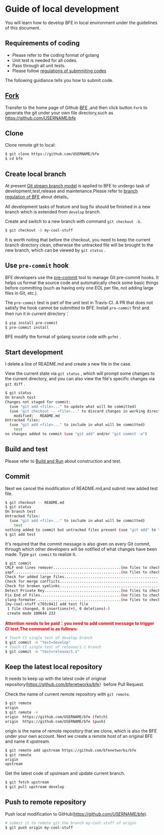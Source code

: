 # Guide of local development

You will learn how to develop BFE in local environment under the guidelines of this document.

## Requirements of coding
- Please refer to the coding format of golang
- Unit test is needed for all codes.
- Pass through all unit tests.
- Please follow [regulations of submmiting codes](submit_pr_guide.md)
  

The following guidiance tells you how to submit code.
## [Fork](https://help.github.com/articles/fork-a-repo/)

Transfer to the home page of Github [BFE](https://github.com/bfenetworks/bfe) ,and then click button `Fork`  to generate the git under your own file directory,such as <https://github.com/USERNAME/bfe>

## Clone

Clone remote git to local:

```bash
$ git clone https://github.com/USERNAME/bfe
$ cd bfe
```


## Create local branch

At present [Git stream branch model](http://nvie.com/posts/a-successful-git-branching-model/)  is applied to BFE to undergo task of development,test,release and maintenance.Please refer to [branch regulation of BFE](release_regulation.md) about details。

All development tasks of feature and bug fix should be finished in a new branch which is extended from `develop` branch.

Create and switch to a new branch with command `git checkout -b`.


```bash
$ git checkout -b my-cool-stuff
```

It is worth noting that before the checkout, you need to keep the current branch directory clean, otherwise the untracked file will be brought to the new branch, which can be viewed by  `git status` .


## Use `pre-commit` hook

BFE developers use the [pre-commit](http://pre-commit.com/) tool to manage Git pre-commit hooks. It helps us format the source code and automatically check some basic things before committing (such as having only one EOL per file, not adding large files in Git, etc.).

The `pre-commit` test is part of the unit test in Travis-CI. A PR that does not satisfy the hook cannot be submitted to BFE. Install `pre-commit` first and then run it in current directory：

```bash
$ pip install pre-commit
$ pre-commit install
```

BFE modify the format of golang source code with `gofmt` .

## Start development

I delete a line of README.md and create a new file in the case.

View the current state via `git status` , which will prompt some changes to the current directory, and you can also view the file's specific changes via `git diff` .


```bash
$ git status
On branch test
Changes not staged for commit:
  (use "git add <file>..." to update what will be committed)
  (use "git checkout -- <file>..." to discard changes in working directory)
	modified:   README.md
Untracked files:
  (use "git add <file>..." to include in what will be committed)
	test
no changes added to commit (use "git add" and/or "git commit -a")
```

## Build and test

Please refer to [Build and Run](../installation/install_from_source.md) about construction and test.

## Commit

Next we cancel the modification of README.md,and submit new added test file.

```bash
$ git checkout -- README.md
$ git status
On branch test
Untracked files:
  (use "git add <file>..." to include in what will be committed)
	test
nothing added to commit but untracked files present (use "git add" to track)
$ git add test
```

It's required that the commit message is also given on every Git commit, through which other developers will be notified of what changes have been made. Type `git commit` to realize it.

```bash
$ git commit
CRLF end-lines remover...............................(no files to check)Skipped
yapf.................................................(no files to check)Skipped
Check for added large files..............................................Passed
Check for merge conflicts................................................Passed
Check for broken symlinks................................................Passed
Detect Private Key...................................(no files to check)Skipped
Fix End of Files.....................................(no files to check)Skipped
clang-formater.......................................(no files to check)Skipped
[my-cool-stuff c703c041] add test file
 1 file changed, 0 insertions(+), 0 deletions(-)
 create mode 100644 233
```

<b> <font color="red">Attention needs to be paid：you need to add commit message to trigger CI test.The command is as follows:</font> </b>

```bash
# Touch CI single test of develop branch
$ git commit -m "test=develop"
# Touch CI single test of release/1.1 branch
$ git commit -m "test=release/1.1"
```

## Keep the latest local repository

It needs to keep up with the latest code of original repository(<https://github.com/bfenetworks/bfe>）before Pull Request.

Check the name of current remote repository with `git remote`.

```bash
$ git remote
origin
$ git remote -v
origin	https://github.com/USERNAME/bfe (fetch)
origin	https://github.com/USERNAME/bfe (push)
```

origin is the name of remote repository that we clone, which is also the BFE under your own account. Next we create a remote host of an original BFE and name it upstream.

```bash
$ git remote add upstream https://github.com/bfenetworks/bfe
$ git remote
origin
upstream
```

Get the latest code of upstream and update current branch.

```bash
$ git fetch upstream
$ git pull upstream develop
```

## Push to remote repository

Push local modification to GitHub(https://github.com/USERNAME/bfe).

```bash
# submit it to remote git the branch my-cool-stuff of origin
$ git push origin my-cool-stuff
```
